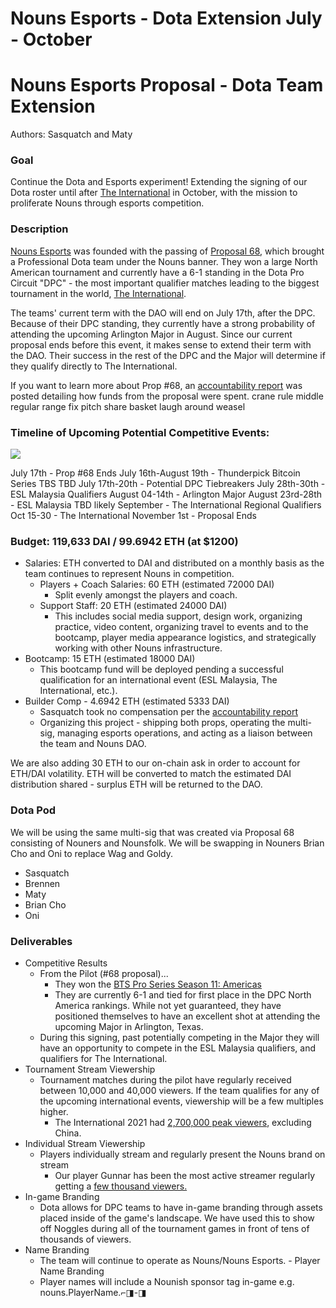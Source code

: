 # Nouns Esports - Dota Extension July - October

# Nouns Esports Proposal - Dota Team Extension

Authors: Sasquatch and Maty

### Goal

Continue the Dota and Esports experiment! Extending the signing of our Dota roster until after [The International](https://liquipedia.net/dota2/The_International) in October, with the mission to proliferate Nouns through esports competition.

### Description

[Nouns Esports](https://twitter.com/nounsesports) was founded with the passing of [Proposal 68](https://nouns.wtf/vote/68), which brought a Professional Dota team under the Nouns banner. They won a large North American tournament and currently have a 6-1 standing in the Dota Pro Circuit "DPC" - the most important qualifier matches leading to the biggest tournament in the world, [The International](<https://en.wikipedia.org/wiki/The_International_(Dota_2)>).

The teams' current term with the DAO will end on July 17th, after the DPC. Because of their DPC standing, they currently have a strong probability of attending the upcoming Arlington Major in August. Since our current proposal ends before this event, it makes sense to extend their term with the DAO. Their success in the rest of the DPC and the Major will determine if they qualify directly to The International.

If you want to learn more about Prop #68, an [accountability report](https://discourse.nouns.wtf/t/proposal-nouns-esports-pod/1030/5) was posted detailing how funds from the proposal were spent.
crane rule middle regular range fix pitch share basket laugh around weasel

### Timeline of Upcoming Potential Competitive Events:

![](https://blue-manual-wildfowl-124.mypinata.cloud/ipfs/QmVPt1bpBmCjMpazB8bpK6QpjDbQ2PhVXrkzqFb4ddBwr3?_gl=1*12xfrfa*_ga*NDk2OTUyNjU3LjE2OTk0NTQ0NjM.*_ga_5RMPXG14TE*MTY5OTQ1NDQ2My4xLjEuMTY5OTQ1NDUyNS42MC4wLjA.)

July 17th - Prop #68 Ends
July 16th-August 19th - Thunderpick Bitcoin Series TBS TBD
July 17th-20th - Potential DPC Tiebreakers
July 28th-30th - ESL Malaysia Qualifiers
August 04-14th - Arlington Major
August 23rd-28th - ESL Malaysia TBD likely September - The International Regional Qualifiers
Oct 15-30 - The International
November 1st - Proposal Ends

### Budget: 119,633 DAI / 99.6942 ETH (at $1200)

- Salaries: ETH converted to DAI and distributed on a monthly basis as the team continues to represent Nouns in competition.
  - Players + Coach Salaries: 60 ETH (estimated 72000 DAI)
    - Split evenly amongst the players and coach.
  - Support Staff: 20 ETH (estimated 24000 DAI)
    - This includes social media support, design work, organizing practice, video content, organizing travel to events and to the bootcamp, player media appearance logistics, and strategically working with other Nouns infrastructure.
- Bootcamp: 15 ETH (estimated 18000 DAI)
  - This bootcamp fund will be deployed pending a successful qualification for an international event (ESL Malaysia, The International, etc.).
- Builder Comp - 4.6942 ETH (estimated 5333 DAI)
  - Sasquatch took no compensation per the [accountability report](https://discourse.nouns.wtf/t/proposal-nouns-esports-pod/1030/5)
  - Organizing this project - shipping both props, operating the multi-sig, managing esports operations, and acting as a liaison between the team and Nouns DAO.

We are also adding 30 ETH to our on-chain ask in order to account for ETH/DAI volatility. ETH will be converted to match the estimated DAI distribution shared - surplus ETH will be returned to the DAO.

### Dota Pod

We will be using the same multi-sig that was created via Proposal 68 consisting of Nouners and Nounsfolk. We will be swapping in Nouners Brian Cho and Oni to replace Wag and Goldy.

- Sasquatch
- Brennen
- Maty
- Brian Cho
- Oni

### Deliverables

- Competitive Results
  - From the Pilot (#68 proposal)...
    - They won the [BTS Pro Series Season 11: Americas](https://liquipedia.net/dota2/BTS/Pro_Series/11/Americas)
    - They are currently 6-1 and tied for first place in the DPC North America rankings. While not yet guaranteed, they have positioned themselves to have an excellent shot at attending the upcoming Major in Arlington, Texas.
  - During this signing, past potentially competing in the Major they will have an opportunity to compete in the ESL Malaysia qualifiers, and qualifiers for The International.
- Tournament Stream Viewership
  - Tournament matches during the pilot have regularly received between 10,000 and 40,000 viewers. If the team qualifies for any of the upcoming international events, viewership will be a few multiples higher.
    - The International 2021 had [2,700,000 peak viewers](https://escharts.com/events/international), excluding China.
- Individual Stream Viewership
  - Players individually stream and regularly present the Nouns brand on stream
    - Our player Gunnar has been the most active streamer regularly getting a [few thousand viewers.](https://twitchtracker.com/gunnardota2)
- In-game Branding
  - Dota allows for DPC teams to have in-game branding through assets placed inside of the game's landscape. We have used this to show off Noggles during all of the tournament games in front of tens of thousands of viewers.
- Name Branding
  - The team will continue to operate as Nouns/Nouns Esports. - Player Name Branding
  - Player names will include a Nounish sponsor tag in-game e.g. nouns.PlayerName.⌐◨-◨

